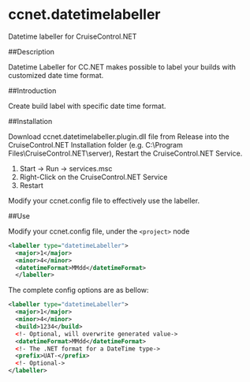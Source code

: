 # ccnet.datetimelabeller

Datetime labeller for CruiseControl.NET


##Description

Datetime Labeller for CC.NET makes possible to label your builds with customized date time format.

##Introduction

Create build label with specific date time format.

##Installation

Download ccnet.datetimelabeller.plugin.dll file  from Release into the CruiseControl.NET Installation folder (e.g. C:\Program Files\CruiseControl.NET\server), 
Restart the CruiseControl.NET Service.

1. Start -> Run -> services.msc
2. Right-Click on the CruiseControl.NET Service
3. Restart

Modify your ccnet.config file to effectively use the labeller.

##Use

Modify your ccnet.config file, under the `<project>` node

```xml
<labeller type="datetimeLabeller">       
  <major>1</major>
  <minor>4</minor>
  <datetimeFormat>MMdd</datetimeFormat>
  </labeller>
```

The complete config  options are as bellow:

```xml
<labeller type="datetimeLabeller">	   
  <major>1</major>
  <minor>4</minor>
  <build>1234</build>
  <!- Optional, will overwrite generated value->
  <datetimeFormat>MMdd</datetimeFormat>
  <!- The .NET format for a DateTime type->
  <prefix>UAT-</prefix>
  <!- Optional->
</labeller>
```